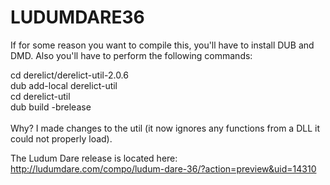 # LUDUMDARE36
If for some reason you want to compile this, you'll have to install DUB and DMD. Also you'll have to perform the following commands:

cd derelict/derelict-util-2.0.6<br>
dub add-local derelict-util<br>
cd derelict-util<br>
dub build -brelease<br>
<br>
Why? I made changes to the util (it now ignores any functions from a DLL it could not properly load).
<br>

The Ludum Dare release is located here: http://ludumdare.com/compo/ludum-dare-36/?action=preview&uid=14310
